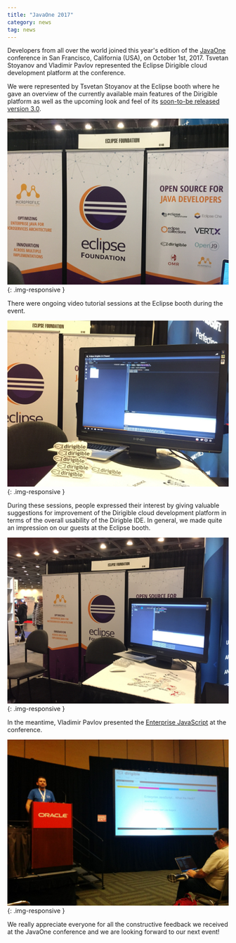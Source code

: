 ```yaml
---
title: "JavaOne 2017"
category: news
tag: news
---
```


Developers from all over the world joined this year's edition of the [JavaOne](https://www.oracle.com/javaone/index.html) conference in San Francisco, California (USA), on October 1st, 2017. Tsvetan Stoyanov and Vladimir Pavlov represented the Eclipse Dirigible cloud development platform at the conference.

We were represented by Tsvetan Stoyanov at the Eclipse booth where he gave an overview of the currently available main features of the Dirigible platform as well as the upcoming look and feel of its [soon-to-be released version 3.0](https://www.youtube.com/watch?v=NZGbQOwAlYE&t=).

![booth1](/img/posts/20171004/booth1.jpeg){: .img-responsive }

There were ongoing video tutorial sessions at the Eclipse booth during the event.

![booth2](/img/posts/20171004/booth2.jpeg){: .img-responsive }

During these sessions, people expressed their interest by giving valuable suggestions for improvement of the Dirigible cloud development platform in terms of the overall usability of the Dirigble IDE. In general, we made quite an impression on our guests at the Eclipse booth.

![booth3](/img/posts/20171004/booth3.jpeg){: .img-responsive }

In the meantime, Vladimir Pavlov presented the [Enterprise JavaScript](http://dirigible.eclipse.org:80/services/wiki/showcase_enterprise_javascript/0_title.md) at the conference.

![ejs](/img/posts/20171004/ejs.jpg){: .img-responsive }

We really appreciate everyone for all the constructive feedback we received at the JavaOne conference and we are looking forward to our next event!
